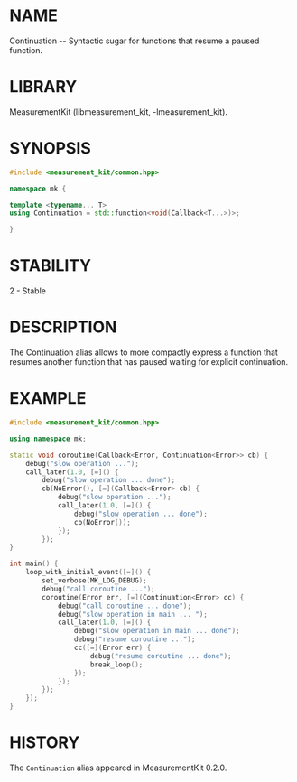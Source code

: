 # NAME
Continuation -- Syntactic sugar for functions that resume a paused function.

# LIBRARY
MeasurementKit (libmeasurement_kit, -lmeasurement_kit).

# SYNOPSIS
```C++
#include <measurement_kit/common.hpp>

namespace mk {

template <typename... T>
using Continuation = std::function<void(Callback<T...>)>;

}
```

# STABILITY
2 - Stable

# DESCRIPTION

The Continuation alias allows to more compactly express a function that
resumes another function that has paused waiting for explicit continuation.

# EXAMPLE

```C++
#include <measurement_kit/common.hpp>

using namespace mk;

static void coroutine(Callback<Error, Continuation<Error>> cb) {
    debug("slow operation ...");
    call_later(1.0, [=]() {
        debug("slow operation ... done");
        cb(NoError(), [=](Callback<Error> cb) {
            debug("slow operation ...");
            call_later(1.0, [=]() {
                debug("slow operation ... done");
                cb(NoError());
            });
        });
}

int main() {
    loop_with_initial_event([=]() {
        set_verbose(MK_LOG_DEBUG);
        debug("call coroutine ...");
        coroutine(Error err, [=](Continuation<Error> cc) {
            debug("call coroutine ... done");
            debug("slow operation in main ... ");
            call_later(1.0, [=]() {
                debug("slow operation in main ... done");
                debug("resume coroutine ...");
                cc([=](Error err) {
                    debug("resume coroutine ... done");
                    break_loop();
                });
            });
        });
    });
}
```

# HISTORY

The `Continuation` alias appeared in MeasurementKit 0.2.0.
